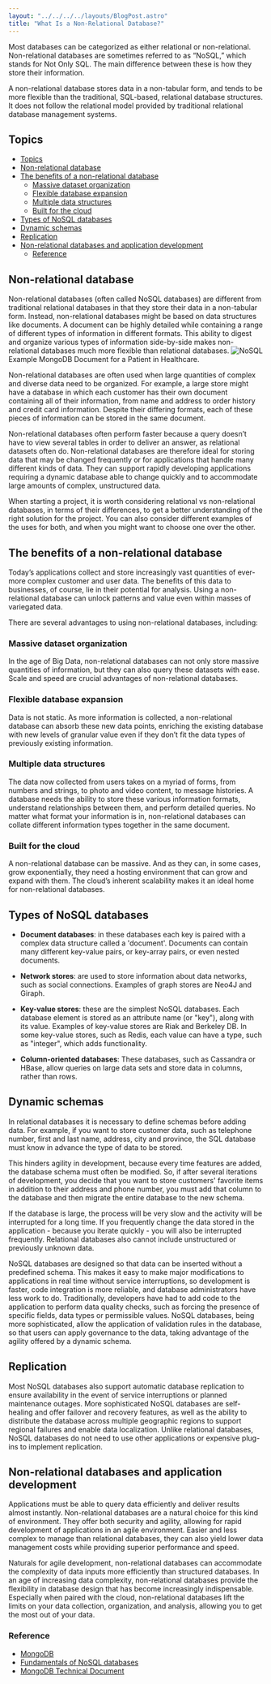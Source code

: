 ```yaml
---
layout: "../../../../layouts/BlogPost.astro"
title: "What Is a Non-Relational Database?"
---
```


Most databases can be categorized as either relational or non-relational. Non-relational databases are sometimes referred to as “NoSQL,” which stands for Not Only SQL. The main difference between these is how they store their information.

A non-relational database stores data in a non-tabular form, and tends to be more flexible than the traditional, SQL-based, relational database structures. It does not follow the relational model provided by traditional relational database management systems.

## Topics

- [Topics](#topics)
- [Non-relational database](#non-relational-database)
- [The benefits of a non-relational database](#the-benefits-of-a-non-relational-database)
  - [Massive dataset organization](#massive-dataset-organization)
  - [Flexible database expansion](#flexible-database-expansion)
  - [Multiple data structures](#multiple-data-structures)
  - [Built for the cloud](#built-for-the-cloud)
- [Types of NoSQL databases](#types-of-nosql-databases)
- [Dynamic schemas](#dynamic-schemas)
- [Replication](#replication)
- [Non-relational databases and application development](#non-relational-databases-and-application-development)
  - [Reference](#reference)

## Non-relational database

Non-relational databases (often called NoSQL databases) are different from traditional relational databases in that they store their data in a non-tabular form. Instead, non-relational databases might be based on data structures like documents. A document can be highly detailed while containing a range of different types of information in different formats. This ability to digest and organize various types of information side-by-side makes non-relational databases much more flexible than relational databases.
![NoSQL](https://webimages.mongodb.com/_com_assets/cms/ku47c2z5sv9fu26rp-image3.png?auto=format%252Ccompress)
Example MongoDB Document for a Patient in Healthcare.

Non-relational databases are often used when large quantities of complex and diverse data need to be organized. For example, a large store might have a database in which each customer has their own document containing all of their information, from name and address to order history and credit card information. Despite their differing formats, each of these pieces of information can be stored in the same document.

Non-relational databases often perform faster because a query doesn’t have to view several tables in order to deliver an answer, as relational datasets often do. Non-relational databases are therefore ideal for storing data that may be changed frequently or for applications that handle many different kinds of data. They can support rapidly developing applications requiring a dynamic database able to change quickly and to accommodate large amounts of complex, unstructured data.

When starting a project, it is worth considering relational vs non-relational databases, in terms of their differences, to get a better understanding of the right solution for the project. You can also consider different examples of the uses for both, and when you might want to choose one over the other.

## The benefits of a non-relational database

Today’s applications collect and store increasingly vast quantities of ever-more complex customer and user data. The benefits of this data to businesses, of course, lie in their potential for analysis. Using a non-relational database can unlock patterns and value even within masses of variegated data.

There are several advantages to using non-relational databases, including:

### Massive dataset organization

In the age of Big Data, non-relational databases can not only store massive quantities of information, but they can also query these datasets with ease. Scale and speed are crucial advantages of non-relational databases.

### Flexible database expansion

Data is not static. As more information is collected, a non-relational database can absorb these new data points, enriching the existing database with new levels of granular value even if they don’t fit the data types of previously existing information.

### Multiple data structures

The data now collected from users takes on a myriad of forms, from numbers and strings, to photo and video content, to message histories. A database needs the ability to store these various information formats, understand relationships between them, and perform detailed queries. No matter what format your information is in, non-relational databases can collate different information types together in the same document.

### Built for the cloud

A non-relational database can be massive. And as they can, in some cases, grow exponentially, they need a hosting environment that can grow and expand with them. The cloud’s inherent scalability makes it an ideal home for non-relational databases.

## Types of NoSQL databases

- **Document databases**: in these databases each key is paired with a complex data structure called a 'document'. Documents can contain many different key-value pairs, or key-array pairs, or even nested documents.

- **Network stores**: are used to store information about data networks, such as social connections. Examples of graph stores are Neo4J and Giraph.

- **Key-value stores**: these are the simplest NoSQL databases. Each database element is stored as an attribute name (or "key"), along with its value. Examples of key-value stores are Riak and Berkeley DB. In some key-value stores, such as Redis, each value can have a type, such as "integer", which adds functionality.

- **Column-oriented databases**: These databases, such as Cassandra or HBase, allow queries on large data sets and store data in columns, rather than rows.

## Dynamic schemas

In relational databases it is necessary to define schemas before adding data. For example, if you want to store customer data, such as telephone number, first and last name, address, city and province, the SQL database must know in advance the type of data to be stored.

This hinders agility in development, because every time features are added, the database schema must often be modified. So, if after several iterations of development, you decide that you want to store customers' favorite items in addition to their address and phone number, you must add that column to the database and then migrate the entire database to the new schema.

If the database is large, the process will be very slow and the activity will be interrupted for a long time. If you frequently change the data stored in the application - because you iterate quickly - you will also be interrupted frequently. Relational databases also cannot include unstructured or previously unknown data.

NoSQL databases are designed so that data can be inserted without a predefined schema. This makes it easy to make major modifications to applications in real time without service interruptions, so development is faster, code integration is more reliable, and database administrators have less work to do. Traditionally, developers have had to add code to the application to perform data quality checks, such as forcing the presence of specific fields, data types or permissible values. NoSQL databases, being more sophisticated, allow the application of validation rules in the database, so that users can apply governance to the data, taking advantage of the agility offered by a dynamic schema.

## Replication

Most NoSQL databases also support automatic database replication to ensure availability in the event of service interruptions or planned maintenance outages. More sophisticated NoSQL databases are self-healing and offer failover and recovery features, as well as the ability to distribute the database across multiple geographic regions to support regional failures and enable data localization. Unlike relational databases, NoSQL databases do not need to use other applications or expensive plug-ins to implement replication.

## Non-relational databases and application development

Applications must be able to query data efficiently and deliver results almost instantly. Non-relational databases are a natural choice for this kind of environment. They offer both security and agility, allowing for rapid development of applications in an agile environment. Easier and less complex to manage than relational databases, they can also yield lower data management costs while providing superior performance and speed.

Naturals for agile development, non-relational databases can accommodate the complexity of data inputs more efficiently than structured databases. In an age of increasing data complexity, non-relational databases provide the flexibility in database design that has become increasingly indispensable. Especially when paired with the cloud, non-relational databases lift the limits on your data collection, organization, and analysis, allowing you to get the most out of your data.

### Reference

- [MongoDB](https://www.mongodb.com/)
- [Fundamentals of NoSQL databases](https://www.mongodb.com/es/nosql-explained#:~:text=When%20people%20use%20the%20term,format%20other%20than%20relational%20tables.)
- [MongoDB Technical Document](https://www.mongodb.com/es/collateral/top-5-considerations-when-evaluating-nosql-databases)
